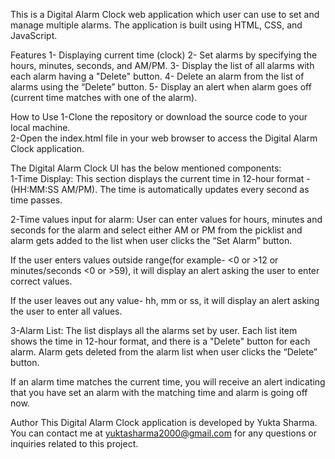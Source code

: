 This is a Digital Alarm Clock web application which user can use to set and manage multiple alarms. The application is built using HTML, CSS, and JavaScript.    

Features 
1-	Displaying current time (clock)
2-	Set alarms by specifying the hours, minutes, seconds, and AM/PM.
3-	Display the list of all alarms with each alarm having a "Delete" button.
4-	Delete an alarm from the list of alarms using the “Delete” button.
5-	Display an alert when alarm goes off (current time matches with one of the alarm).    

How to Use 
1-Clone the repository or download the source code to your local machine.  
2-Open the index.html file in your web browser to access the Digital Alarm Clock application.    

The Digital Alarm Clock UI has the below mentioned components:  
1-Time Display: This section displays the current time in 12-hour format - (HH:MM:SS AM/PM). The time is automatically updates every second as time passes. 

2-Time values input for alarm: User can enter values for hours, minutes and seconds for the alarm and select either AM or PM from the picklist and alarm gets added to the list when user clicks the “Set Alarm” button.

If the user enters values outside range(for example- <0 or >12 or minutes/seconds <0 or >59), it will display an alert asking the user to enter correct values.

If the user leaves out any value- hh, mm or ss, it will display an alert asking the user to enter all values.


3-Alarm List: The list displays all the alarms set by user. Each list item shows the time in 12-hour format, and there is a "Delete" button for each alarm. Alarm gets deleted from the alarm list when user clicks the “Delete” button.

If an alarm time matches the current time, you will receive an alert indicating that you have set an alarm with the matching time and alarm is going off now. 


 Author This Digital Alarm Clock application is developed by Yukta Sharma. You can contact me at yuktasharma2000@gmail.com for any questions or inquiries related to this project.
